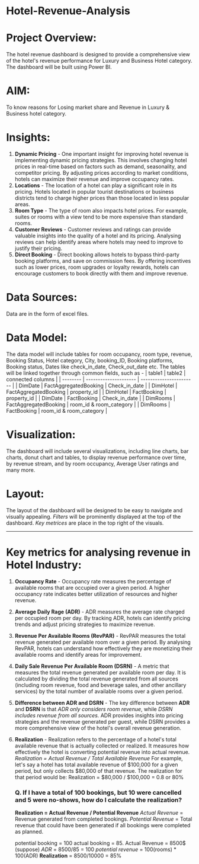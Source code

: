 # Hotel-Revenue-Analysis
# Project Overview: 
The hotel revenue dashboard is designed to provide a comprehensive view of the hotel's revenue performance for Luxury and Business Hotel category. The dashboard will be built using Power BI.
# AIM:
To know reasons for Losing market share and Revenue in Luxury & Business hotel category.
# Insights:
1. **Dynamic Pricing** - One important insight for improving hotel revenue is implementing dynamic pricing strategies. This involves changing hotel prices in real-time based on factors such as demand, seasonality, and competitor pricing. By adjusting prices according to market conditions, hotels can maximize their revenue and improve occupancy rates.
2. **Locations** - The location of a hotel can play a significant role in its pricing. Hotels located in popular tourist destinations or business districts tend to charge higher prices than those located in less popular areas.
3. **Room Type** - The type of room also impacts hotel prices. For example, suites or rooms with a view tend to be more expensive than standard rooms.
4. **Customer Reviews** - Customer reviews and ratings can provide valuable insights into the quality of a hotel and its pricing. Analysing reviews can help identify areas where hotels may need to improve to justify their pricing.
5. **Direct Booking** - Direct booking allows hotels to bypass third-party booking platforms, and save on commission fees. By offering incentives such as lower prices, room upgrades or loyalty rewards, hotels can encourage customers to book directly with them and improve revenue.
# Data Sources:
Data are in the form of excel files.
# Data Model:
The data model will include tables for room occupancy, room type, revenue, Booking Status, Hotel category, City, booking_ID, Booking platforms, Booking status, Dates like check_in_date, Check_out_date etc.
The tables will be linked together through common fields, such as -
| table1   | table2                | connected columns       |
| -------- | --------------------- | ----------------------- |
| DimDate  | FactAggregatedBooking | Check_in_date           |
| DimHotel | FactAggregatedBooking | property_id             |
| DimHotel | FactBooking           | property_id             |
| DimDate  | FactBooking           | Check_in_date           |
| DimRooms | FactAggregatedBooking | room_id & room_category |
| DimRooms | FactBooking           | room_id & room_category                        |

# Visualization:
The dashboard will include several visualizations, including line charts, bar charts, donut chart and tables, to display revenue performance over time, by revenue stream, and by room occupancy, Average User ratings and many more.

# Layout: 
The layout of the dashboard will be designed to be easy to navigate and visually appealing. *Filters* will be prominently displayed at the top of the dashboard. *Key metrices* are place in the top right of the visuals.

---
# Key metrics for analysing revenue in Hotel Industry:
1. **Occupancy Rate** - Occupancy rate measures the percentage of available rooms that are occupied over a given period. A higher occupancy rate indicates better utilization of resources and higher revenue.
2. **Average Daily Rage (ADR)** - ADR measures the average rate charged per occupied room per day. By tracking ADR, hotels can identify pricing trends and adjust pricing strategies to maximize revenue.
3. **Revenue Per Available Rooms (RevPAR)** - RevPAR measures the total revenue generated per available room over a given period. By analysing RevPAR, hotels can understand how effectively they are monetizing their available rooms and identify areas for improvement.
4. **Daily Sale Revenue Per Available Room (DSRN)** - A metric that measures the total revenue generated per available room per day. It is calculated by dividing the total revenue generated from all sources (including room revenue, food and beverage sales, and other ancillary services) by the total number of available rooms over a given period.
5. **Difference between ADR and DSRN** - The key difference between **ADR** and **DSRN** is that *ADR only considers room revenue*, while *DSRN includes revenue from all sources.* ADR provides insights into pricing strategies and the revenue generated per guest, while DSRN provides a more comprehensive view of the hotel's overall revenue generation.
6. **Realization** - Realization refers to the percentage of a hotel's total available revenue that is actually collected or realized. It measures how effectively the hotel is converting potential revenue into actual revenue.
   *Realization = Actual Revenue / Total Available Revenue*
   For example, let's say a hotel has total available revenue of $100,000 for a given period, but only collects $80,000 of that revenue. The realization for that period would be: 
   Realization = $80,000 / $100,000 = 0.8 or 80%
   
   ### Q. If I have a total of 100 bookings, but 10 were cancelled and 5 were no-shows, how do I calculate the realization?
   **Realization = Actual Revenue / Potential Revenue**
   *Actual Revenue* = Revenue generated from completed bookings. 
   *Potential Revenue* = Total revenue that could have been generated if all bookings were completed as planned.
   
   potential booking = 100
   actual booking = 85.
   Actual Revenue = 8500$ (suppose)
   *ADR* = 8500/85 = 100
   *potential revenue* = 100(rooms) * 100(ADR)
   **Realization** = 8500/10000 = 85% 
